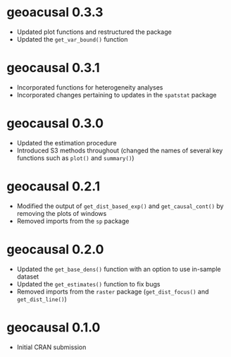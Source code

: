 # geoacusal 0.3.3

* Updated plot functions and restructured the package
* Updated the `get_var_bound()` function

# geocausal 0.3.1

* Incorporated functions for heterogeneity analyses
* Incorporated changes pertaining to updates in the `spatstat` package

# geocausal 0.3.0

* Updated the estimation procedure
* Introduced S3 methods throughout (changed the names of several key functions such as `plot()` and `summary()`)

# geocausal 0.2.1

* Modified the output of `get_dist_based_exp()` and `get_causal_cont()` by removing the plots of windows
* Removed imports from the `sp` package

# geocausal 0.2.0

* Updated the `get_base_dens()` function with an option to use in-sample dataset
* Updated the `get_estimates()` function to fix bugs
* Removed imports from the `raster` package (`get_dist_focus()` and `get_dist_line()`)

# geocausal 0.1.0

* Initial CRAN submission
